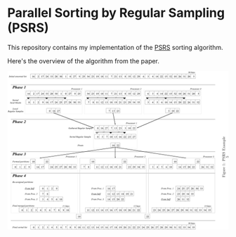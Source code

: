 # Parallel Sorting by Regular Sampling (PSRS)

This repository contains my implementation of the [PSRS](http://www.math-cs.gordon.edu/courses/cps343/doc/psrs.pdf) sorting algorithm.

Here's the overview of the algorithm from the paper.

![image](overview.png)
